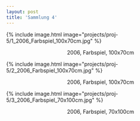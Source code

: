 ```yaml
---
layout: post
title: 'Sammlung 4'
---
```


{% include image.html image="projects/proj-5/1_2006_Farbspiel_100x70cm.jpg" %}
<p align="center">2006, Farbspiel, 100x70cm</p>


{% include image.html image="projects/proj-5/2_2006_Farbspiel_100x70cm.jpg" %}
<p align="center">2006, Farbspiel, 100x70cm</p>


{% include image.html image="projects/proj-5/3_2006_Farbspiel_70x100cm.jpg" %}
<p align="center">2006, Farbspiel, 70x100cm</p>



